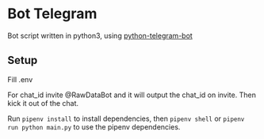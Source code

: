 # Bot Telegram

Bot script written in python3, using [python-telegram-bot](https://github.com/python-telegram-bot/python-telegram-bot)

## Setup
Fill .env

For chat_id invite @RawDataBot and it will output the chat_id on invite. Then kick it out of the chat.

Run `pipenv install` to install dependencies, then `pipenv shell` or `pipenv run python main.py` to use the pipenv dependencies.